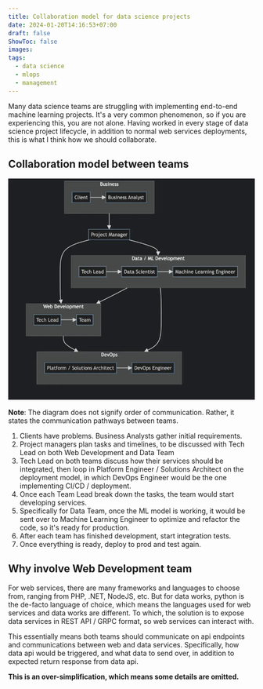 ```yaml
---
title: Collaboration model for data science projects
date: 2024-01-20T14:16:53+07:00
draft: false
ShowToc: false
images:
tags:
  - data science
  - mlops
  - management
---
```


Many data science teams are struggling with implementing end-to-end machine learning projects. It's a very common phenomenon, so if you are experiencing this, you are not alone. Having worked in every stage of data science project lifecycle, in addition to normal web services deployments, this is what I think how we should collaborate.

## Collaboration model between teams

![collaboration model](images/diagram.webp)

**Note**: The diagram does not signify order of communication. Rather, it states the communication pathways between teams.

1. Clients have problems. Business Analysts gather initial requirements.
2. Project managers plan tasks and timelines, to be discussed with Tech Lead on both Web Development and Data Team
3. Tech Lead on both teams discuss how their services should be integrated, then loop in Platform Engineer / Solutions Architect on the deployment model, in which DevOps Engineer would be the one implementing CI/CD / deployment.
4. Once each Team Lead break down the tasks, the team would start developing services.
5. Specifically for Data Team, once the ML model is working, it would be sent over to Machine Learning Engineer to optimize and  refactor the code, so it's ready for production.
6. After each team has finished development, start integration tests.
7. Once everything is ready, deploy to prod and test again.

## Why involve Web Development team

For web services, there are many frameworks and languages to choose from, ranging from PHP, .NET, NodeJS, etc. But for data works, python is the de-facto language of choice, which means the languages used for web services and data works are different. To which, the solution is to expose data services in REST API / GRPC format, so web services can interact with.

This essentially means both teams should communicate on api endpoints and communications between web and data services. Specifically, how data api would be triggered, and what data to send over, in addition to expected return response from data api.

**This is an over-simplification, which means some details are omitted.**
